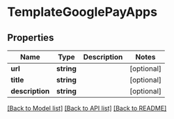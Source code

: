 # TemplateGooglePayApps

## Properties
Name | Type | Description | Notes
------------ | ------------- | ------------- | -------------
**url** | **string** |  | [optional] 
**title** | **string** |  | [optional] 
**description** | **string** |  | [optional] 

[[Back to Model list]](../../README.md#documentation-for-models) [[Back to API list]](../../README.md#documentation-for-api-endpoints) [[Back to README]](../../README.md)

